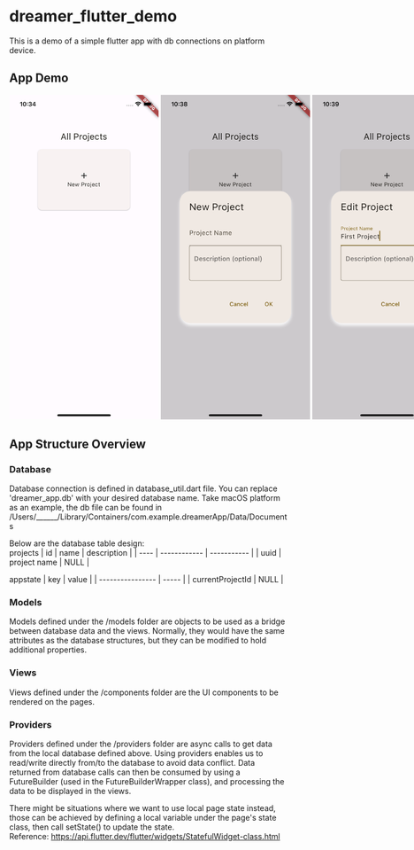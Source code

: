 # dreamer_flutter_demo

This is a demo of a simple flutter app with db connections on platform device.

## App Demo

<div style="white-space:nowrap;">
<img src="demo_assets/1-HomePage.png" width="270" title="Home Page">
<img src="demo_assets/2-NewProject.png" width="270" title="New Project">
<img src="demo_assets/3-EditProject.png" width="270" title="Edit Project">
<img src="demo_assets/4-ProjectView.png" width="270" title="Project View">
<img src="demo_assets/5-DeleteProject.png" width="270" title="Delete Project">
<img src="demo_assets/6-AllProjects.png" width="270" title="All Projects">
</div>

## App Structure Overview

### Database

Database connection is defined in database_util.dart file.
You can replace 'dreamer_app.db' with your desired database name.
Take macOS platform as an example, the db file can be found in /Users/______/Library/Containers/com.example.dreamerApp/Data/Documents

Below are the database table design:
<br>
projects
|  id  |     name     | description |
| ---- | ------------ | ----------- |
| uuid | project name |     NULL    |
 
appstate
|        key       | value |
| ---------------- | ----- |
| currentProjectId | NULL  |

### Models

Models defined under the /models folder are objects to be used as a bridge between database data and the views. Normally, they would have the same attributes as the database structures, but they can be modified to hold additional properties.

### Views

Views defined under the /components folder are the UI components to be rendered on the pages.

### Providers

Providers defined under the /providers folder are async calls to get data from the local database defined above. Using providers enables us to read/write directly from/to the database to avoid data conflict. Data returned from database calls can then be consumed by using a FutureBuilder (used in the FutureBuilderWrapper class), and processing the data to be displayed in the views. <br>

There might be situations where we want to use local page state instead, those can be achieved by defining a local variable under the page's state class, then call setState() to update the state. <br>
Reference: https://api.flutter.dev/flutter/widgets/StatefulWidget-class.html
<br>
